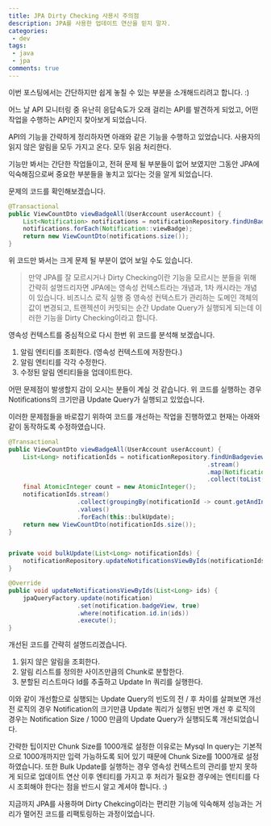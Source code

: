 ```yaml
---
title: JPA Dirty Checking 사용시 주의점
description: JPA를 사용한 업데이트 연산을 믿지 말자.
categories:
 - dev
tags:
 - java
 - jpa
comments: true
---
```


이번 포스팅에서는 간단하지만 쉽게 놓칠 수 있는 부분을 소개해드리려고 합니다. :)

어느 날 API 모니터링 중 유난히 응답속도가 오래 걸리는 API를 발견하게 되었고, 어떤 작업을 수행하는 API인지 찾아보게 되었습니다. 

API의 기능을 간략하게 정리하자면 아래와 같은 기능을 수행하고 있었습니다. 
사용자의 읽지 않은 알림을 모두 가지고 온다. 
모두 읽음 처리한다. 

기능만 봐서는 간단한 작업들이고, 전혀 문제 될 부분들이 없어 보였지만 그동안 JPA에 익숙해짐으로써 중요한 부분들을 놓치고 있다는 것을 알게 되었습니다. 

문제의 코드를 확인해보겠습니다. 

```java
@Transactional
public ViewCountDto viewBadgeAll(UserAccount userAccount) {
    List<Notification> notifications = notificationRepository.findUnBadgeviewNotifications(userAccount.getId());
    notifications.forEach(Notification::viewBadge);
    return new ViewCountDto(notifications.size());
}
```

위 코드만 봐서는 크게 문제 될 부분이 없어 보일 수도 있습니다. 

> 만약 JPA를 잘 모르시거나 Dirty Checking이란 기능을 모르시는 분들을 위해 간략히 설명드리자면 JPA에는 영속성 컨텍스트라는 개념과, 1차 캐시라는 개념이 있습니다. 
  비즈니스 로직 실행 중 영속성 컨텍스트가 관리하는 도메인 객체의 값이 변경되고, 트랜젝션이 커밋되는 순간 Update Query가 실행되게 되는데 이러한 기능을 Dirty Checking이라고 합니다. 


영속성 컨텍스트를 중심적으로 다시 한번 위 코드를 분석해 보겠습니다. 
1. 알림 엔티티를 조회한다. (영속성 컨텍스트에 저장한다.)
2. 알림 엔티티를 각각 수정한다. 
3. 수정된 알림 엔티티들을 업데이트한다. 

어떤 문제점이 발생할지 감이 오시는 분들이 계실 것 같습니다. 
위 코드를 실행하는 경우 Notifications의 크기만큼 Update Query가 실행되고 있었습니다. 

이러한 문제점들을 바로잡기 위하여 코드를 개선하는 작업을 진행하였고 현재는 아래와 같이 동작하도록 수정하였습니다. 

```java
@Transactional
public ViewCountDto viewBadgeAll(UserAccount userAccount) {
    List<Long> notificationIds = notificationRepository.findUnBadgeviewNotifications(userAccount.getId())
                                                       .stream()
                                                       .map(Notification::getId)
                                                       .collect(toList());
    final AtomicInteger count = new AtomicInteger();
    notificationIds.stream()
                   .collect(groupingBy(notificationId -> count.getAndIncrement() / CHUNK_SIZE))
                   .values()
                   .forEach(this::bulkUpdate);
    return new ViewCountDto(notificationIds.size());
}


private void bulkUpdate(List<Long> notificationIds) {
    notificationRepository.updateNotificationsViewByIds(notificationIds);
}

@Override
public void updateNotificationsViewByIds(List<Long> ids) {
    jpaQueryFactory.update(notification)
                   .set(notification.badgeView, true)
                   .where(notification.id.in(ids))
                   .execute();
}
```

개선된 코드를 간략히 설명드리겠습니다. 
1. 읽지 않은 알림을 조회한다. 
2. 알림 리스트를 정의한 사이즈만큼의 Chunk로 분할한다. 
3. 분할된 리스트마다 Id를 추출하고 Update In 쿼리를 실행한다. 

이와 같이 개선함으로 실행되는 Update Query의 빈도의 전 / 후 차이를 살펴보면 개선 전 로직의 경우
Notification의 크기만큼 Update 쿼리가 실행된 반면 개선 후 로직의 경우는 Notification Size / 1000 만큼의 Update Query가 실행되도록 개선되었습니다. 


간략한 팁이지만 Chunk Size를 1000개로 설정한 이유로는 Mysql In query는 기본적으로 1000개까지만 입력 가능하도록 되어 있기 때문에 Chunk Size를 1000개로 설정하였습니다.
또한 Bulk Update를 실행하는 경우 영속성 컨텍스트의 관리를 받지 못하게 되므로 업데이트 연산 이후 엔티티를 가지고 후 처리가 필요한 경우에는 엔티티를 다시 조회해야 한다는 점을 반드시 알고 계셔야 합니다. :)

지금까지 JPA를 사용하며 Dirty Chekcing이라는 편리한 기능에 익숙해져 성능과는 거리가 멀어진 코드를 리팩토링하는 과정이었습니다. 
